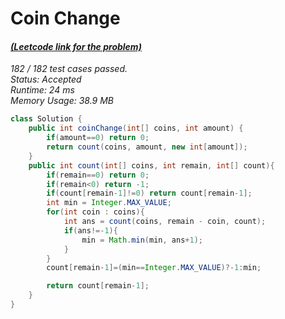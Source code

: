 # **Coin Change**

#### [_(Leetcode link for the problem)_](https://leetcode.com/problems/coin-change/)

_182 / 182 test cases passed.  
Status: Accepted  
Runtime: 24 ms  
Memory Usage: 38.9 MB_

```java
class Solution {
    public int coinChange(int[] coins, int amount) {
        if(amount==0) return 0;
        return count(coins, amount, new int[amount]);
    }
    public int count(int[] coins, int remain, int[] count){
        if(remain==0) return 0;
        if(remain<0) return -1;
        if(count[remain-1]!=0) return count[remain-1];
        int min = Integer.MAX_VALUE;
        for(int coin : coins){
            int ans = count(coins, remain - coin, count);
            if(ans!=-1){
                min = Math.min(min, ans+1);
            }
        }
        count[remain-1]=(min==Integer.MAX_VALUE)?-1:min;

        return count[remain-1];
    }
}
```
